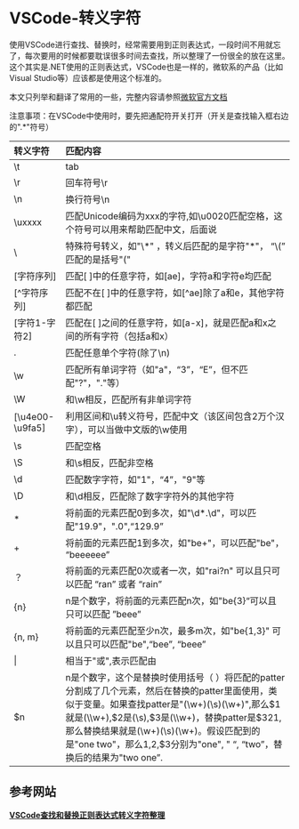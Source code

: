 # VSCode-转义字符

使用VSCode进行查找、替换时，经常需要用到正则表达式，一段时间不用就忘了，每次要用的时候都要耽误很多时间去查找，所以整理了一份很全的放在这里。这个其实是.NET使用的正则表达式，VSCode也是一样的，微软系的产品（比如Visual Studio等）应该都是使用这个标准的。

本文只列举和翻译了常用的一些，完整内容请参照[微软官方文档](https://docs.microsoft.com/en-us/dotnet/standard/base-types/regular-expression-language-quick-reference)

注意事项：在VSCode中使用时，要先把通配符开关打开（开关是查找输入框右边的".\*"符号）

| 转义字符 | 匹配内容 |
| :-- | :-- |
| \\t | tab |
| \\r | 回车符号\\r |
| \\n | 换行符号\\n |
| \\uxxxx | 匹配Unicode编码为xxx的字符,如\\u0020匹配空格，这个符号可以用来帮助匹配中文，后面说 |
| \\ | 特殊符号转义，如"\\\*" ，转义后匹配的是字符"\*"， “\\(” 匹配的是括号"(" |
| [字符序列] | 匹配\[ \]中的任意字符，如\[ae\]，字符a和字符e均匹配 |
| [^字符序列] | 匹配不在\[ \]中的任意字符，如\[^ae\]除了a和e，其他字符都匹配 |
| [字符1-字符2] | 匹配在\[ \]之间的任意字符，如\[a-x\]，就是匹配a和x之间的所有字符（包括a和x） |
| . | 匹配任意单个字符(除了\\n) |
| \\w | 匹配所有单词字符（如"a"，“3”，“E”，但不匹配"?"，"."等） |
| \\W | 和\\w相反，匹配所有非单词字符 |
| [\\u4e00-\\u9fa5] | 利用区间和\\u转义符号，匹配中文（该区间包含2万个汉字），可以当做中文版的\\w使用 |
| \\s | 匹配空格 |
| \\S | 和\\s相反，匹配非空格 |
| \\d | 匹配数字字符，如"1"，“4”，"9"等 |
| \\D | 和\\d相反，匹配除了数字字符外的其他字符 |
| \* | 将前面的元素匹配0到多次，如"\\d\*.\\d"，可以匹配"19.9"，".0",“129.9” |
| + | 将前面的元素匹配1到多次，如"be+"，可以匹配"be"， “beeeeee” |
| ？ | 将前面的元素匹配0次或者一次，如"rai?n" 可以且只可以匹配 “ran” 或者 “rain” |
| {n} | n是个数字，将前面的元素匹配n次，如"be{3}“可以且只可以匹配 ”beee” |
| {n, m} | 将前面的元素匹配至少n次，最多m次，如"be{1,3}" 可以且只可以匹配"be",“bee”, “beee” |
| \| | 相当于"或",表示匹配由|分割的任意一个元素，如the(e| is | at)，可以匹配"the", “this”, “that” |
| $n | n是个数字，这个是替换时使用括号（ ）将匹配的patter分割成了几个元素，然后在替换的patter里面使用，类似于变量。如果查找patter是"(\\w+)(\\s)(\\w+)",那么$1就是(\\w+),$2是(\\s),$3是(\\w+)，替换patter是$3$2$1,那么替换结果就是(\\w+)(\\s)(\\w+)。假设匹配到的是"one two"，那么$1,$2,$3分别为"one", " “, “two”，替换后的结果为"two one”. |

## 参考网站

**[VSCode查找和替换正则表达式转义字符整理](<https://blog.csdn.net/damontive/article/details/89856861>)**
